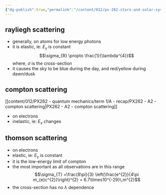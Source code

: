 ```yaml
---
{"dg-publish":true,"permalink":"/content/012/px-282-stars-and-solar-system/term-1-stars/c-stellar-atmosphere/c9-sources-of-opacity/px-282-c9e-scattering/","noteIcon":"1","created":"2024-11-25T10:50:32.000+00:00","updated":"2024-12-22T15:03:01.611+00:00"}
---
```


## rayliegh scattering
- generally, on atoms for low energy photons 
- it is elastic, ie: $E_{\gamma}$ is constant
$$\sigma_{R} \propto \frac{1}{\lambda^{4}}$$
	where, $\sigma$ is the cross-section
- it causes the sky to be blue during the day, and red/yellow during dawn/dusk
## compton scattering
[[content/012/PX262 - quantum mechanics/term 1/A - recap/PX262 - A2 - compton scattering\|PX262 - A2 - compton scattering]]
- on electrons
- inelastic, ie: $E_\gamma$ changes
## thomson scattering
- on electrons
- elastic, ie: $E_\gamma$ is constant
- it is the low-energy limit of compton
- the most important as all observations are in this range
$$\sigma_{T} =\frac{8\pi}{3} \left(\frac{e^{2}}{4\pi m_{e}c^{2}}\right)^{2} = 6.7\times10^{-29}\,m^{2}$$
- the cross-section has no $\lambda$ dependence
